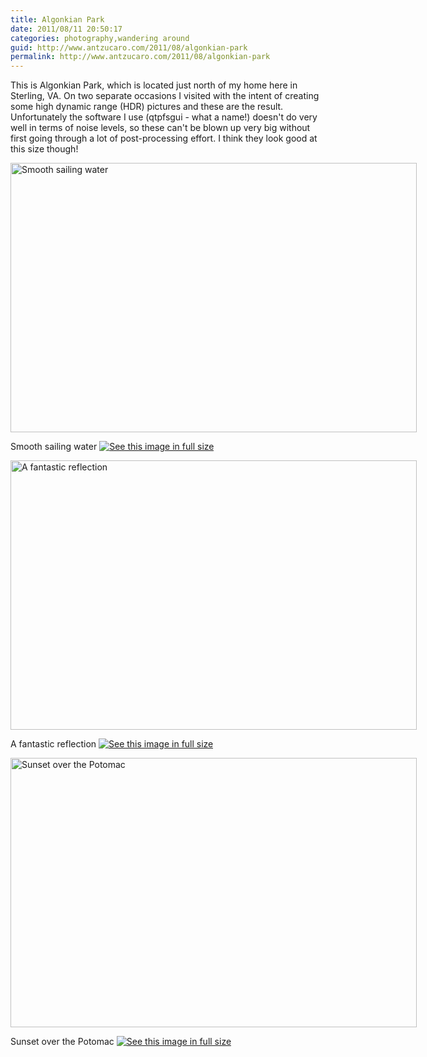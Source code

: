 ```yaml
---
title: Algonkian Park
date: 2011/08/11 20:50:17
categories: photography,wandering around
guid: http://www.antzucaro.com/2011/08/algonkian-park
permalink: http://www.antzucaro.com/2011/08/algonkian-park
---
```

This is Algonkian Park, which is located just north of my home here in Sterling, VA. On two separate occasions I visited with the intent of creating some high dynamic range (HDR) pictures and these are the result. Unfortunately the software I use (qtpfsgui - what a name!) doesn't do very well in terms of noise levels, so these can't be blown up very big without first going through a lot of post-processing effort. I think they look good at this size though!

<div class='wp-caption aligncenter' style='width: 660px; margin-left: auto; margin-right: auto;'>
<img width='650px' height='431px' alt="Smooth sailing water" title='Smooth sailing water' src='http://media.antzucaro.com/uploads/2011/08/Algonkian/algonkian_2_m.jpg'>
<p class='wp-caption-text'>Smooth sailing water <a href='http://media.antzucaro.com/uploads/2011/08/Algonkian/algonkian_2_l.jpg'><img alt='See this image in full size' src='http://media.antzucaro.com/static/fs_img.jpg' /></a></p>
</div>

<div class='wp-caption aligncenter' style='width: 660px; margin-left: auto; margin-right: auto;'>
<img width='650px' height='431px' alt="A fantastic reflection" title='A fantastic reflection' src='http://media.antzucaro.com/uploads/2011/08/Algonkian/algonkian_3_m.jpg'>
<p class='wp-caption-text'>A fantastic reflection <a href='http://media.antzucaro.com/uploads/2011/08/Algonkian/algonkian_3_l.jpg'><img alt='See this image in full size' src='http://media.antzucaro.com/static/fs_img.jpg' /></a></p>
</div>

<div class='wp-caption aligncenter' style='width: 660px; margin-left: auto; margin-right: auto;'>
<img width='650px' height='431px' alt="Sunset over the Potomac" title='Sunset over the Potomac' src='http://media.antzucaro.com/uploads/2011/08/Algonkian/algonkian_m.jpg'>
<p class='wp-caption-text'>Sunset over the Potomac <a href='http://media.antzucaro.com/uploads/2011/08/Algonkian/algonkian_l.jpg'><img alt='See this image in full size' src='http://media.antzucaro.com/static/fs_img.jpg' /></a></p>
</div>
